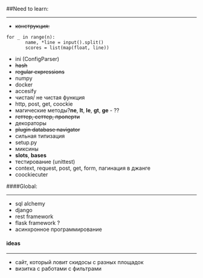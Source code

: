 ##Need to learn:
***
- ~~конструкция:~~
 ```
 for _ in range(n):
        name, *line = input().split()
        scores = list(map(float, line))
```
- ini (ConfigParser)
- ~~hash~~
- ~~regular expressions~~
- numpy
- docker
- accesify
- чистая/ не чистая функция
- http, post, get, coockie
- магические методы?__ne__,  __lt__,  __le__, __gt__, __ge__ - ??
- ~~геттер, сеттер, проперти~~
- декораторы
- ~~plugin database navigator~~
- сильная типизация
- setup.py
- миксины
- __slots__, __bases__ 
- тестирование (unittest)
- context, request, post, get, form, пагинация в джанге
- coockiecuter

####Global:
*** 
- sql alchemy
- django
- rest framework
- flask framework ?
- асинхронное программирование


#### ideas
***
- сайт, который ловит скидосы с разных площадок
- визитка с работами с фильтрами
    
